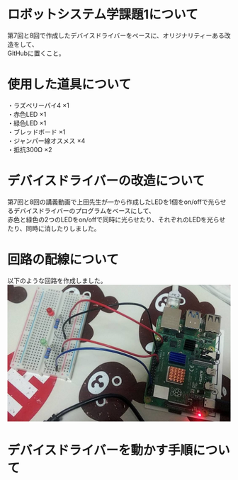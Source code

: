 # ロボットシステム学課題1について
第7回と8回で作成したデバイスドライバーをベースに、オリジナリティーある改造をして、<br>
GitHubに置くこと。

# 使用した道具について
・ラズベリーパイ4 ×1 <br>
・赤色LED ×1 <br>
・緑色LED ×1 <br>
・ブレッドボード ×1 <br>
・ジャンパー線オスメス ×4 <br>
・抵抗300Ω ×2 

# デバイスドライバーの改造について
第7回と8回の講義動画で上田先生が一から作成したLEDを1個をon/offで光らせるデバイスドライバーのプログラムをベースにして、<br>
赤色と緑色の2つのLEDをon/offで同時に光らせたり、それぞれのLEDを光らせたり、同時に消したりしました。

# 回路の配線について
以下のような回路を作成しました。<br>
![画像名](https://github.com/okasyu/test/blob/main/%E5%86%99%E7%9C%9F2.jpg)

# デバイスドライバーを動かす手順について 

